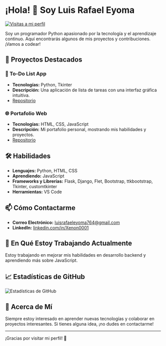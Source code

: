 # ¡Hola! 👋 Soy Luis Rafael Eyoma

[![Visitas a mi perfil](https://komarev.com/ghpvc/?username=Xenon0001&color=blueviolet)](https://github.com/Xenon0001)

Soy un programador Python apasionado por la tecnología y el aprendizaje continuo. Aquí encontrarás algunos de mis proyectos y contribuciones. ¡Vamos a codear!

## 🚀 Proyectos Destacados

### 📝 To-Do List App
- **Tecnologías:** Python, Tkinter
- **Descripción:** Una aplicación de lista de tareas con una interfaz gráfica intuitiva.
- [Repositorio](https://github.com/Xenon0001/to-do-list-app)

### 🌐 Portafolio Web
- **Tecnologías:** HTML, CSS, JavaScript
- **Descripción:** Mi portafolio personal, mostrando mis habilidades y proyectos.
- [Repositorio](https://github.com/Xenon0001/portfolio-web)

## 🛠️ Habilidades

- **Lenguajes:** Python, HTML, CSS
- **Aprendiendo:** JavaScript
- **Frameworks y Librerías:** Flask, Django, Flet, Bootstrap, ttkbootstrap, Tkinter, customtkinter
- **Herramientas:** VS Code

## 📫 Cómo Contactarme

- **Correo Electrónico:** [luisrafaeleyoma764@gmail.com](mailto:luisrafaeleyoma764@gmail.com)
- **LinkedIn:** [linkedin.com/in/Xenon0001](https://linkedin.com/in/Xenon0001)

## 🌱 En Qué Estoy Trabajando Actualmente
Estoy trabajando en mejorar mis habilidades en desarrollo backend y aprendiendo más sobre JavaScript.

## 📈 Estadísticas de GitHub
![Estadísticas de GitHub](https://github-readme-stats.vercel.app/api?username=Xenon0001&show_icons=true&theme=radical)

## 💬 Acerca de Mí
Siempre estoy interesado en aprender nuevas tecnologías y colaborar en proyectos interesantes. Si tienes alguna idea, ¡no dudes en contactarme!

---

¡Gracias por visitar mi perfil! 🚀


<!---
Xenon0001/Xenon0001 is a ✨ special ✨ repository because its `README.md` (this file) appears on your GitHub profile.
You can click the Preview link to take a look at your changes.
--->
